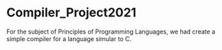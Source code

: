 # Compiler_Project2021
For the subject of Principles of Programming Languages, we had create a simple compiler for a language simular to C.
